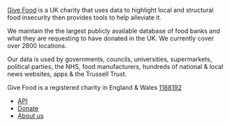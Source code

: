 [Give Food](https://www.givefood.org.uk) is a UK charity that uses data to highlight local and structural food insecurity then provides tools to help alleviate it.

We maintain the the largest publicly available database of food banks and what they are requesting to have donated in the UK. We currently cover over 2800 locations.

Our data is used by governments, councils, universities, supermarkets, political parties, the NHS, food manufacturers, hundreds of national & local news websites, apps & the Trussell Trust.

Give Food is a registered charity in England & Wales [1188192](https://register-of-charities.charitycommission.gov.uk/charity-details/?regid=1188192&subid=0)

* [API](https://www.givefood.org.uk/api/)
* [Donate](https://www.givefood.org.uk/donate/)
* [About us](https://www.givefood.org.uk/about-us/)
